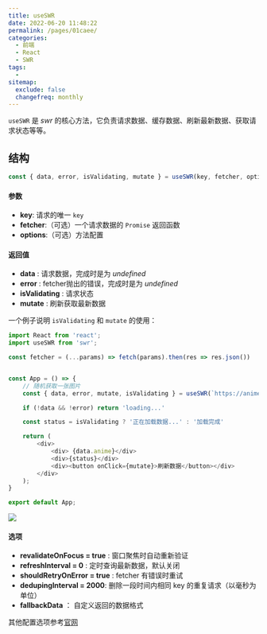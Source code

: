```yaml
---
title: useSWR
date: 2022-06-20 11:48:22
permalink: /pages/01caee/
categories:
  - 前端
  - React
  - SWR
tags:
  - 
sitemap:
  exclude: false
  changefreq: monthly
---
```


`useSWR` 是 *swr* 的核心方法，它负责请求数据、缓存数据、刷新最新数据、获取请求状态等等。

## 结构

```js
const { data, error, isValidating, mutate } = useSWR(key, fetcher, options)
```

#### 参数

-   **key**: 请求的唯一 `key` 
-   **fetcher**:（可选）一个请求数据的 `Promise` 返回函数 
-   **options**:（可选）方法配置

#### 返回值

-   **data** : 请求数据，完成时是为 *undefined*
-   **error** : fetcher抛出的错误，完成时是为 *undefined*
-   **isValidating** : 请求状态
-   **mutate** : 刷新获取最新数据

一个例子说明 `isValidating` 和 `mutate` 的使用：

```js
import React from 'react';
import useSWR from 'swr';

const fetcher = (...params) => fetch(params).then(res => res.json())


const App = () => {
    // 随机获取一张图片
    const { data, error, mutate, isValidating } = useSWR(`https://animechan.vercel.app/api/random`, fetcher)  // useSWR的第一个参数会传入fetcher方法中

    if (!data && !error) return 'loading...'

    const status = isValidating ? '正在加载数据...' : '加载完成'

    return (
        <div>
            <div> {data.anime}</div>
            <div>{status}</div>
            <div><button onClick={mutate}>刷新数据</button></div>
        </div>
    );
}

export default App;
```

![](https://linyc.oss-cn-beijing.aliyuncs.com/useSwr.gif)

#### 选项

-   **revalidateOnFocus = true** : 窗口聚焦时自动重新验证
-   **refreshInterval = 0** : 定时查询最新数据，默认关闭
-   **shouldRetryOnError = true** : fetcher 有错误时重试
-   **dedupingInterval = 2000**: 删除一段时间内相同 key 的重复请求（以毫秒为单位）
-   **fallbackData** ： 自定义返回的数据格式

其他配置选项参考[官网](https://swr.bootcss.com/docs/options)
